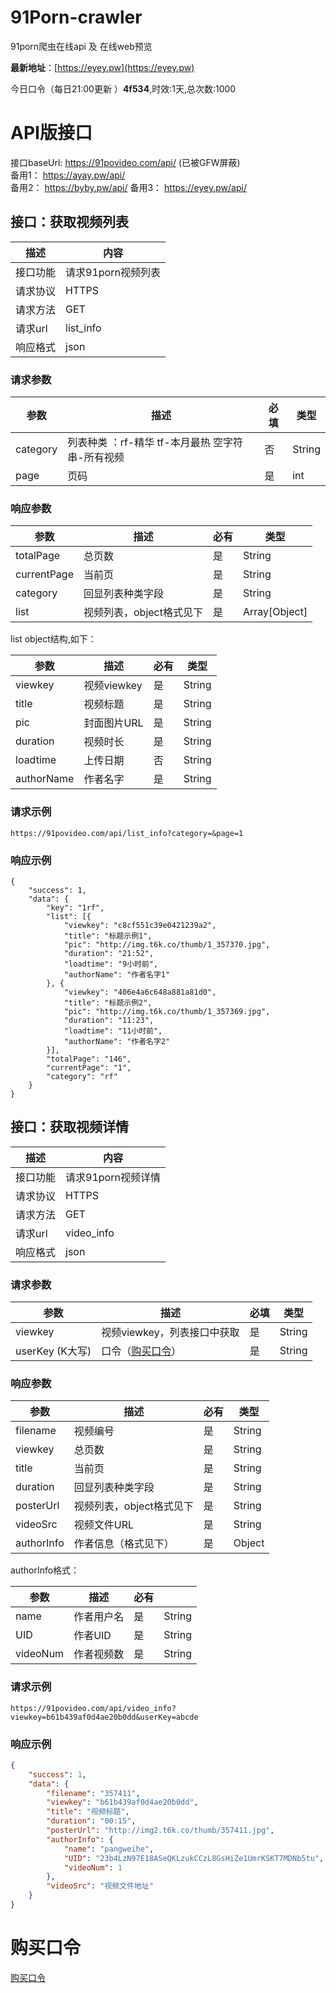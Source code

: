 # 91Porn-crawler
91porn爬虫在线api 及 在线web预览

**最新地址**：[https://eyey.pw](https://eyey.pw)

今日口令（每日21:00更新 ）**4f534**,时效:1天,总次数:1000

# API版接口 

接口baseUrl: https://91povideo.com/api/ (已被GFW屏蔽)  
备用1： https://ayay.pw/api/  
备用2： https://byby.pw/api/ 
备用3： https://eyey.pw/api/ 

## 接口：获取视频列表
| 描述     | 内容               |
| -------- | ------------------ |
| 接口功能 | 请求91porn视频列表 |
| 请求协议 | HTTPS              |
| 请求方法 | GET                |
| 请求url  | list_info          |
| 响应格式 | json               |

### 请求参数

| 参数     | 描述                                             | 必填 | 类型   |
| -------- | ------------------------------------------------ | ---- | ------ |
| category | 列表种类 ：rf-精华 tf-本月最热 空字符串-所有视频 | 否   | String |
| page     | 页码                                             | 是   | int    |

### 响应参数

| 参数        | 描述                     | 必有 | 类型          |
| ----------- | ------------------------ | ---- | ------------- |
| totalPage   | 总页数                   | 是   | String        |
| currentPage | 当前页                   | 是   | String        |
| category    | 回显列表种类字段         | 是   | String        |
| list        | 视频列表，object格式见下 | 是   | Array[Object] |

list object结构,如下：

| 参数       | 描述        | 必有 | 类型   |
| ---------- | ----------- | ---- | ------ |
| viewkey    | 视频viewkey | 是   | String |
| title      | 视频标题    | 是   | String |
| pic        | 封面图片URL | 是   | String |
| duration   | 视频时长    | 是   | String |
| loadtime   | 上传日期    | 否   | String |
| authorName | 作者名字    | 是   | String |

### 请求示例

```
https://91povideo.com/api/list_info?category=&page=1
```

### 响应示例


```
{
	"success": 1,
	"data": {
		"key": "1rf",
		"list": [{
			"viewkey": "c8cf551c39e0421239a2",
			"title": "标题示例1",
			"pic": "http://img.t6k.co/thumb/1_357370.jpg",
			"duration": "21:52",
			"loadtime": "9小时前",
			"authorName": "作者名字1"
		}, {
			"viewkey": "406e4a6c648a881a81d0",
			"title": "标题示例2",
			"pic": "http://img.t6k.co/thumb/1_357369.jpg",
			"duration": "11:23",
			"loadtime": "11小时前",
			"authorName": "作者名字2"
		}],
		"totalPage": "146",
		"currentPage": "1",
		"category": "rf"
	}
}
```

## 接口：获取视频详情

| 描述     | 内容               |
| -------- | ------------------ |
| 接口功能 | 请求91porn视频详情 |
| 请求协议 | HTTPS              |
| 请求方法 | GET                |
| 请求url  | video_info         |
| 响应格式 | json               |

### 请求参数

| 参数            | 描述                                            | 必填 | 类型   |
| --------------- | ----------------------------------------------- | ---- | ------ |
| viewkey         | 视频viewkey，列表接口中获取                     | 是   | String |
| userKey (K大写) | 口令（[购买口令](https://91povideo.com/#/buy)） | 是   | String |

### 响应参数

| 参数       | 描述                     | 必有 | 类型   |
| ---------- | ------------------------ | ---- | ------ |
| filename   | 视频编号                 | 是   | String |
| viewkey    | 总页数                   | 是   | String |
| title      | 当前页                   | 是   | String |
| duration   | 回显列表种类字段         | 是   | String |
| posterUrl  | 视频列表，object格式见下 | 是   | String |
| videoSrc   | 视频文件URL              | 是   | String |
| authorInfo | 作者信息（格式见下）     | 是   | Object |

authorInfo格式：

| 参数     | 描述       | 必有 |        |
| -------- | ---------- | ---- | ------ |
| name     | 作者用户名 | 是   | String |
| UID      | 作者UID    | 是   | String |
| videoNum | 作者视频数 | 是   | String |

### 请求示例

```
https://91povideo.com/api/video_info?viewkey=b61b439af0d4ae20b0dd&userKey=abcde
```

### 响应示例

```json
{
	"success": 1,
	"data": {
		"filename": "357411",
		"viewkey": "b61b439af0d4ae20b0dd",
		"title": "视频标题",
		"duration": "00:15",
		"posterUrl": "http://img2.t6k.co/thumb/357411.jpg",
		"authorInfo": {
			"name": "pangweihe",
			"UID": "23b4LzN97E18ASeQKLzukCCzL8GsHiZe1UmrKSKT7MDNb5tu",
			"videoNum": 1
		},
		"videoSrc": "视频文件地址"
	}
}
```



# 购买口令

[购买口令](https://eyey.pw/#/buy)
